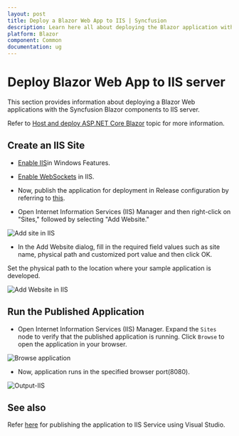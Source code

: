 ```yaml
---
layout: post
title: Deploy a Blazor Web App to IIS | Syncfusion
description: Learn here all about deploying the Blazor application with Syncfusion Blazor Components to IIS server.
platform: Blazor
component: Common
documentation: ug
---
```


# Deploy Blazor Web App to IIS server

This section provides information about deploying a Blazor Web applications with the Syncfusion Blazor components to IIS server.

Refer to [Host and deploy ASP.NET Core Blazor](https://learn.microsoft.com/en-us/aspnet/core/blazor/host-and-deploy/?view=aspnetcore-7.0&tabs=visual-studio) topic for more information.

## Create an IIS Site

* [Enable IIS](https://learn.microsoft.com/en-us/previous-versions/dynamicsnav-2018-developer/How-to--Install-and-Configure-Internet-Information-Services-for-Microsoft-Dynamics-NAV-Web-Client)in Windows Features.

* [Enable WebSockets](https://learn.microsoft.com/en-us/aspnet/core/fundamentals/websockets?view=aspnetcore-7.0#enabling-websockets-on-iis) in IIS.

* Now, publish the application for deployment in Release configuration by referring to [this](https://blazor.syncfusion.com/documentation/common/deployment).

* Open Internet Information Services (IIS) Manager and then right-click on "Sites," followed by selecting "Add Website."

![Add site in IIS](./images/add-site.png)

* In the Add Website dialog, fill in the required field values such as site name, physical path and customized port value and then click OK.

Set the physical path to the location where your sample application is developed.

![Add Website in IIS](./images/add-website.png)

## Run the Published Application

* Open Internet Information Services (IIS) Manager. Expand the `Sites` node to verify that the published application is running. Click `Browse` to open the application in your browser.

![Browse application](./images/browser-website.png)

* Now, application runs in the specified browser port(8080).

![Output-IIS](./images/iis-output.png)

## See also

Refer [here](https://learn.microsoft.com/en-us/aspnet/core/tutorials/publish-to-iis?view=aspnetcore-7.0&tabs=visual-studio) for publishing the application to IIS Service using Visual Studio.
